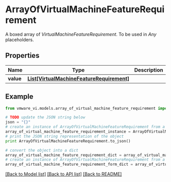 # ArrayOfVirtualMachineFeatureRequirement

A boxed array of *VirtualMachineFeatureRequirement*. To be used in *Any* placeholders. 

## Properties
Name | Type | Description | Notes
------------ | ------------- | ------------- | -------------
**value** | [**List[VirtualMachineFeatureRequirement]**](VirtualMachineFeatureRequirement.md) |  | 

## Example

```python
from vmware_vi.models.array_of_virtual_machine_feature_requirement import ArrayOfVirtualMachineFeatureRequirement

# TODO update the JSON string below
json = "{}"
# create an instance of ArrayOfVirtualMachineFeatureRequirement from a JSON string
array_of_virtual_machine_feature_requirement_instance = ArrayOfVirtualMachineFeatureRequirement.from_json(json)
# print the JSON string representation of the object
print ArrayOfVirtualMachineFeatureRequirement.to_json()

# convert the object into a dict
array_of_virtual_machine_feature_requirement_dict = array_of_virtual_machine_feature_requirement_instance.to_dict()
# create an instance of ArrayOfVirtualMachineFeatureRequirement from a dict
array_of_virtual_machine_feature_requirement_form_dict = array_of_virtual_machine_feature_requirement.from_dict(array_of_virtual_machine_feature_requirement_dict)
```
[[Back to Model list]](../README.md#documentation-for-models) [[Back to API list]](../README.md#documentation-for-api-endpoints) [[Back to README]](../README.md)


